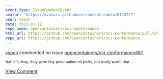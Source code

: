 ```yaml
---
event_type: IssueCommentEvent
avatar: "https://avatars.githubusercontent.com/u/814322?"
user: vsoch
date: 2022-01-12
repo_name: opencontainers/oci-conformance
html_url: https://github.com/opencontainers/oci-conformance/pull/87
repo_url: https://github.com/opencontainers/oci-conformance
---
```


<a href='https://github.com/vsoch' target='_blank'>vsoch</a> commented on issue <a href='https://github.com/opencontainers/oci-conformance/pull/87' target='_blank'>opencontainers/oci-conformance#87</a>.

<small>Nah it's okay, they were tiny punctuation nit picks, not really worth that....</small>

<a href='https://github.com/opencontainers/oci-conformance/pull/87' target='_blank'>View Comment</a>
